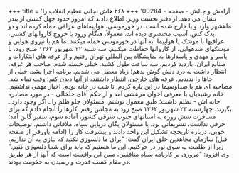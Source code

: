 +++
title = 'آرامش و چالش - صفحه - 00284'
+++
۲۶۸ هاش نجانی عظیم انقلاب را نشان می دهد. از دفتر نخست وزیر، اطلاع دادند که امروز حدود چهل کشتی از بندر ماهشهر وارد و یا خارج شده است. در خورموسی، هواپیماهای عراقی حمله کرده اند و دو یدک کش، آسیب مختصری دیده اند، معمولاً، هنگام ورود یا خروج کاروانهای کشتی، عراقیها با موشک یا هواپیما، به آنها در خورموسی حمله میکنند. ما هم با نیروی هوایی و موشکهای ضدهوایی، از کاروانها حفاظت میکنیم. سه شنبه ۲۲ شهریور ۱۳۶۲ صبح زود، با یاسر و مهدی و پاسدارها به نمایشگاه بین المللی تهران رفتیم و از غرفه های ابتکارات و صنایع ایران، بازدید کردیم. سه ساعت طول کشید. خیلی خسته شدم. صاحب هر غرفه، انتظار داشت به درد دلش گوش بدهم؛ زیاد معطل می شدیم. برنامه اجرا نشد. خیلی از جاها را ندیدیم. غرفه های خارجی، انتظار داشتند، از آنها دیدن کنم؛ وقت تمام شد. مصاحبه ای هم با صداوسیما در این باره کردم. تا شب در خانه بودم. اخبار مهمی نداشتیم. خانم رشیدیان با معرفی اخوان مرعشی آمد و از حکم آقای خلخالی - در مورد مصادره خانه اش - تظلم داشت؛ طبق معمول نوشتم، مسئولان جلو ظلم را ـ اگر وجود دارد ـ بگیرند. چهارشنبه ۲۳ شهریور ۱۳۶۲ صبح زود به مجلس رفتم. کارها را انجام دادم که برای مسافرت شش روزه به استانهای جنوب شرقی کشور، آماده شوم، سفیر گابن آمد؛ حرفی نداشت، تشریفاتی بود. با مسئولان یگان دریایی سپاه، ملاقاتی داشتم. توضیحات خوبی، درباره تاریخچه تشکیل این واحد دادند و پیشرفت کار را (ادامه پاورقی از صفحه قبل) سازمان مجاهدین خلق ایران گفت: "برای ما دلسوزی نکنید که نیازی به آن نداریم، زیرا از ظلمت به سوی نور در حرکتیم. این ما هستیم که باید برای شما دلسوزی کنیم." وی افزود: "مروری بر کارنامه سیاه منافقین، مبین این واقعیت است که آنها از هر طریق در مقام کسب قدرت و رسیدن به حکومت بودند.